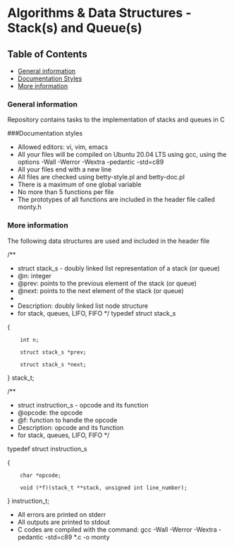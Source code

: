 # Algorithms & Data Structures - Stack(s) and Queue(s)

## Table of Contents
* [General information](#general-info)
* [Documentation Styles](#documentation)
* [More information](#moreinfo)

### General information
Repository contains tasks to the implementation of stacks and queues in C

###Documentation styles
* Allowed editors: vi, vim, emacs
* All your files will be compiled on Ubuntu 20.04 LTS using gcc, using the options -Wall -Werror -Wextra -pedantic -std=c89
* All your files end with a new line
* All files are checked using betty-style.pl and betty-doc.pl
* There is a maximum of one global variable
* No more than 5 functions per file
* The prototypes of all functions are included in the header file called monty.h

### More information
The following data structures are used and included in the header file

/**
 * struct stack_s - doubly linked list representation of a stack (or queue)
 * @n: integer
 * @prev: points to the previous element of the stack (or queue)
 * @next: points to the next element of the stack (or queue)
 *
 * Description: doubly linked list node structure
 * for stack, queues, LIFO, FIFO
 */
typedef struct stack_s

{

        int n;

        struct stack_s *prev;

        struct stack_s *next;

} stack_t;

/**
 * struct instruction_s - opcode and its function
 * @opcode: the opcode
 * @f: function to handle the opcode
 * Description: opcode and its function
 * for stack, queues, LIFO, FIFO
 */

typedef struct instruction_s

{

        char *opcode;

        void (*f)(stack_t **stack, unsigned int line_number);

} instruction_t;


* All errors are printed on stderr
* All outputs are printed to stdout
* C codes are compiled with the command: gcc -Wall -Werror -Wextra -pedantic -std=c89 *.c -o monty

